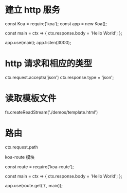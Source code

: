 # 建立 http 服务

const Koa = require('koa');
const app = new Koa();

const main = ctx => {
  ctx.response.body = 'Hello World';
};

app.use(main);
app.listen(3000);

# http 请求和相应的类型
ctx.request.accepts('json')
ctx.response.type = 'json';

# 读取模板文件

fs.createReadStream('./demos/template.html')

# 路由

ctx.request.path

koa-route 模块

const route = require('koa-route');

const main = ctx => {
  ctx.response.body = 'Hello World';
};

app.use(route.get('/', main));